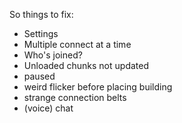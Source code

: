 So things to fix:
- Settings
- Multiple connect at a time
- Who's joined?
- Unloaded chunks not updated
- paused
- weird flicker before placing building
- strange connection belts
- (voice) chat
